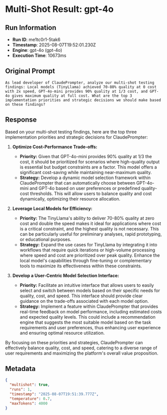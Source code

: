 # Multi-Shot Result: gpt-4o

## Run Information
- **Run ID**: me1tc0r1-5tak6
- **Timestamp**: 2025-08-07T19:52:01.230Z
- **Engine**: gpt-4o (gpt-4o)
- **Execution Time**: 10673ms

## Original Prompt
```
As lead developer of ClaudePrompter, analyze our multi-shot testing findings: Local models (TinyLlama) achieved 70-80% quality at 0 cost with 2x speed, GPT-4o-mini provides 90% quality at 1/3 cost, and GPT-4o gives maximum quality at full cost. What are the top 3 implementation priorities and strategic decisions we should make based on these findings?
```

## Response
Based on your multi-shot testing findings, here are the top three implementation priorities and strategic decisions for ClaudePrompter:

1. **Optimize Cost-Performance Trade-offs:**
   - **Priority:** Given that GPT-4o-mini provides 90% quality at 1/3 the cost, it should be prioritized for scenarios where high-quality output is essential but budget constraints are a factor. This model offers a significant cost-saving while maintaining near-maximum quality.
   - **Strategy:** Develop a dynamic model selection framework within ClaudePrompter that can automatically choose between GPT-4o-mini and GPT-4o based on user preferences or predefined quality-cost thresholds. This will allow users to balance quality and cost dynamically, optimizing their resource allocation.

2. **Leverage Local Models for Efficiency:**
   - **Priority:** The TinyLlama's ability to deliver 70-80% quality at zero cost and double the speed makes it ideal for applications where cost is a critical constraint, and the highest quality is not necessary. This can be particularly useful for preliminary analyses, rapid prototyping, or educational purposes.
   - **Strategy:** Expand the use cases for TinyLlama by integrating it into workflows that require quick iterations or high-volume processing where speed and cost are prioritized over peak quality. Enhance the local model's capabilities through fine-tuning or complementary tools to maximize its effectiveness within these constraints.

3. **Develop a User-Centric Model Selection Interface:**
   - **Priority:** Facilitate an intuitive interface that allows users to easily select and switch between models based on their specific needs for quality, cost, and speed. This interface should provide clear guidance on the trade-offs associated with each model option.
   - **Strategy:** Implement a feature within ClaudePrompter that provides real-time feedback on model performance, including estimated costs and expected quality levels. This could include a recommendation engine that suggests the most suitable model based on the task requirements and user preferences, thus enhancing user experience and ensuring optimal resource utilization.

By focusing on these priorities and strategies, ClaudePrompter can effectively balance quality, cost, and speed, catering to a diverse range of user requirements and maximizing the platform's overall value proposition.



## Metadata
```json
{
  "multishot": true,
  "runs": 1,
  "timestamp": "2025-08-07T19:51:39.777Z",
  "temperature": 0.7,
  "maxTokens": 4000
}
```
